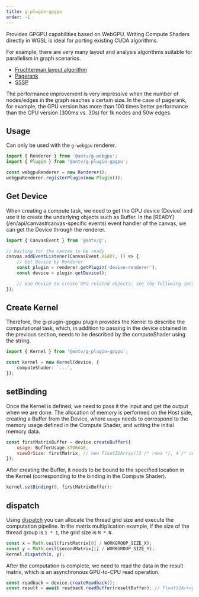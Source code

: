 ```yaml
---
title: g-plugin-gpgpu
order: -1
---
```


Provides GPGPU capabilities based on WebGPU. Writing Compute Shaders directly in WGSL is ideal for porting existing CUDA algorithms.

For example, there are very many layout and analysis algorithms suitable for parallelism in graph scenarios.

-   [Fruchterman layout algorithm](/en/examples/gpgpu#fruchterman)
-   [Pagerank](/en/examples/gpgpu#pagerank)
-   [SSSP](/en/examples/gpgpu#bellman-ford)

The performance improvement is very impressive when the number of nodes/edges in the graph reaches a certain size. In the case of pagerank, for example, the GPU version has more than 100 times better performance than the CPU version (300ms vs. 30s) for 1k nodes and 50w edges.

## Usage

Can only be used with the `g-webgpu` renderer.

```js
import { Renderer } from '@antv/g-webgpu';
import { Plugin } from '@antv/g-plugin-gpgpu';

const webgpuRenderer = new Renderer();
webgpuRenderer.registerPlugin(new Plugin());
```

## Get Device

When creating a compute task, we need to get the GPU device (Device) and use it to create the underlying objects such as Buffer. In the [READY](/en/api/canvas#canvas-specific events) event handler of the canvas, we can get the Device through the renderer.

```js
import { CanvasEvent } from '@antv/g';

// Waiting for the canvas to be ready
canvas.addEventListener(CanvasEvent.READY, () => {
    // Get Device by Renderer
    const plugin = renderer.getPlugin('device-renderer');
    const device = plugin.getDevice();

    // Use Device to create GPU-related objects, see the following section
});
```

## Create Kernel

Therefore, the g-plugin-gpgpu plugin provides the Kernel to describe the computational task, which, in addition to passing in the device obtained in the previous section, needs to be described by the computeShader using the string.

```ts
import { Kernel } from '@antv/g-plugin-gpgpu';

const kernel = new Kernel(device, {
    computeShader: `...`,
});
```

## setBinding

Once the Kernel is defined, we need to pass it the input and get the output when we are done. The allocation of memory is performed on the Host side, creating a Buffer from the Device, where `usage` needs to correspond to the memory usage defined in the Compute Shader, and writing the initial memory data.

```js
const firstMatrixBuffer = device.createBuffer({
    usage: BufferUsage.STORAGE,
    viewOrSize: firstMatrix, // new Float32Array([2 /* rows */, 4 /* columns */, 1, 2, 3, 4, 5, 6, 7, 8])
});
```

After creating the Buffer, it needs to be bound to the specified location in the Kernel (corresponding to the binding in the Compute Shader).

```js
kernel.setBinding(0, firstMatrixBuffer);
```

## dispatch

Using [dispatch](https://www.w3.org/TR/WGSL/#dispatch-command) you can allocate the thread grid size and execute the computation pipeline. In the matrix multiplication example, if the size of the thread group is `1 * 1`, the grid size is `M * N`.

```js
const x = Math.ceil(firstMatrix[0] / WORKGROUP_SIZE_X);
const y = Math.ceil(secondMatrix[1] / WORKGROUP_SIZE_Y);
kernel.dispatch(x, y);
```

After the computation is complete, we need to read the data in the result matrix, which is an asynchronous GPU-to-CPU read operation.

```js
const readback = device.createReadback();
const result = await readback.readBuffer(resultBuffer); // Float32Array([...])
```
